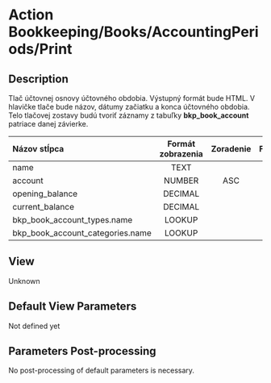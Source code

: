 # Action Bookkeeping/Books/AccountingPeriods/Print

## Description

Tlač účtovnej osnovy účtovného obdobia. Výstupný formát bude HTML. V hlavičke tlače bude názov, dátumy začiatku a konca účtovného obdobia. Telo tlačovej zostavy budú tvoriť záznamy z tabuľky **bkp_book_account** patriace danej závierke.

| Názov stĺpca                     | Formát zobrazenia | Zoradenie | Filter |
| :------------------------------- | :---------------: | :-------: | ------ |
| name                             | TEXT              |           |        |
| account                          | NUMBER            | ASC       |        |
| opening_balance                  | DECIMAL           |           |        |
| current_balance                  | DECIMAL           |           |        |
| bkp_book_account_types.name      | LOOKUP            |           |        |
| bkp_book_account_categories.name | LOOKUP            |           |        |

## View

Unknown

## Default View Parameters

Not defined yet

## Parameters Post-processing

No post-processing of default parameters is necessary.